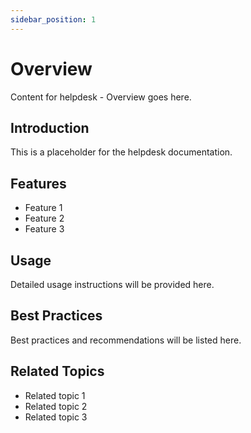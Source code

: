 ```yaml
---
sidebar_position: 1
---
```


# Overview

Content for helpdesk - Overview goes here.

## Introduction

This is a placeholder for the helpdesk documentation.

## Features

- Feature 1
- Feature 2
- Feature 3

## Usage

Detailed usage instructions will be provided here.

## Best Practices

Best practices and recommendations will be listed here.

## Related Topics

- Related topic 1
- Related topic 2
- Related topic 3
